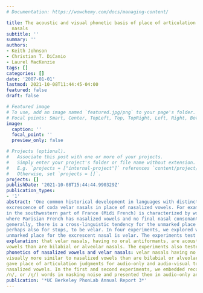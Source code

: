 ```yaml
---
# Documentation: https://wowchemy.com/docs/managing-content/

title: The acoustic and visual phonetic basis of place of articulation in excrescent
  nasals
subtitle: ''
summary: ''
authors:
- Keith Johnson
- Christian T. DiCanio
- Laurel MacKenzie
tags: []
categories: []
date: '2007-01-01'
lastmod: 2021-10-08T11:44:45-04:00
featured: false
draft: false

# Featured image
# To use, add an image named `featured.jpg/png` to your page's folder.
# Focal points: Smart, Center, TopLeft, Top, TopRight, Left, Right, BottomLeft, Bottom, BottomRight.
image:
  caption: ''
  focal_point: ''
  preview_only: false

# Projects (optional).
#   Associate this post with one or more of your projects.
#   Simply enter your project's folder or file name without extension.
#   E.g. `projects = ["internal-project"]` references `content/project/deep-learning/index.md`.
#   Otherwise, set `projects = []`.
projects: []
publishDate: '2021-10-08T15:44:44.990329Z'
publication_types:
- '1'
abstract: 'One common historical development in languages with distinctively nasalized vowels is the
excrescence of coda velar nasals in place of nasalized vowels. For example, the dialect of French spoken
in the southwestern part of France (Midi French) is characterized by words ending in the velar nasal [ŋ]
where Parisian French has nasalized vowels and no final nasal consonant ([savɔ̃]~[savɔŋ] "soap"). More
generally, there is a cross-linguistic tendency for the unmarked place of articulation for coda nasals, and
perhaps also for stops, to be velar. In four experiments, we explored why the cross-linguistically
unmarked place for the excrescent nasal is velar. The experiments test Ohala's (1975) acoustic
explanation: that velar nasals, having no oral antiformants, are acoustically more similar to nasalized
vowels than are bilabial or alveolar nasals. The experiments also tested an explanation based on the visual
phonetics of nasalized vowels and velar nasals: velar nasals having no visible consonant articulation are
visually more similar to nasalized vowels than are bilabial or alveolar nasals. American English listeners
gave place of articulation judgments for audio-only and audio-visual tokens ending in nasal consonants or
nasalized vowels. In the first and second experiments, we embedded recorded tokens of CVN (N = /m/,
/n/, or /ŋ/) words in masking noise and presented them in audio-only and audio-visual trials.'
publication: '*UC Berkeley PhonLab Annual Report 3*'
---
```

